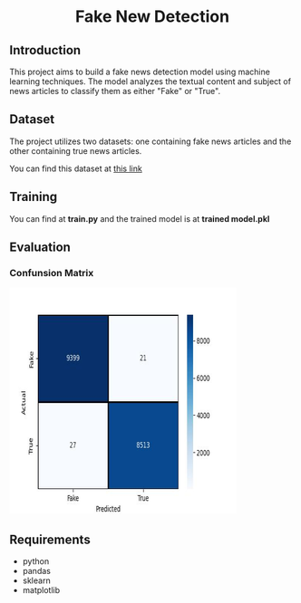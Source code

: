 <p align="center">
 <h1 align="center">Fake New Detection</h1>
</p>

## Introduction
This project aims to build a fake news detection model using machine learning techniques. The model analyzes the textual content and subject of news articles to classify them as either "Fake" or "True".

## Dataset
The project utilizes two datasets: one containing fake news articles and the other containing true news articles.

You can find this dataset at <a href="https://www.kaggle.com/datasets/emineyetm/fake-news-detection-datasets">this link</a>

## Training
You can find at **train.py** and the trained model is at **trained model.pkl**

## Evaluation
### Confunsion Matrix
<img src="confusion_matrix.jpg" width="400" height="400">

## Requirements
* python
* pandas
* sklearn
* matplotlib
